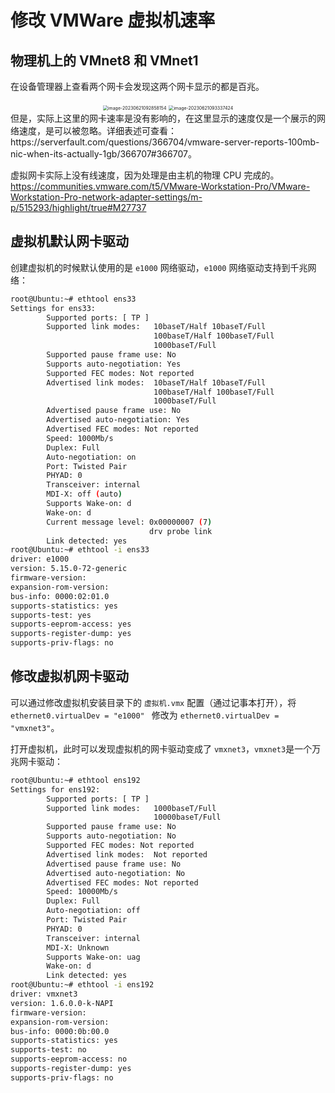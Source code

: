 # 修改 VMWare 虚拟机速率

## 物理机上的 VMnet8 和 VMnet1

在设备管理器上查看两个网卡会发现这两个网卡显示的都是百兆。

<center class="half">
    <img src="https://pic.try-hard.cn/blog/2023/06/21/20230621-092901.png" alt="image-20230621092858154" style="zoom:50%;" />
    <img src="https://pic.try-hard.cn/blog/2023/06/21/20230621-093338.png" alt="image-20230621093337424" style="zoom:50%;" />
</center>
但是，实际上这里的网卡速率是没有影响的，在这里显示的速度仅是一个展示的网络速度，是可以被忽略。详细表述可查看：https://serverfault.com/questions/366704/vmware-server-reports-100mb-nic-when-its-actually-1gb/366707#366707。

虚拟网卡实际上没有线速度，因为处理是由主机的物理 CPU 完成的。https://communities.vmware.com/t5/VMware-Workstation-Pro/VMware-Workstation-Pro-network-adapter-settings/m-p/515293/highlight/true#M27737

## 虚拟机默认网卡驱动

创建虚拟机的时候默认使用的是 `e1000` 网络驱动，`e1000` 网络驱动支持到千兆网络：

```bash
root@Ubuntu:~# ethtool ens33 
Settings for ens33:
        Supported ports: [ TP ]
        Supported link modes:   10baseT/Half 10baseT/Full
                                100baseT/Half 100baseT/Full
                                1000baseT/Full
        Supported pause frame use: No
        Supports auto-negotiation: Yes
        Supported FEC modes: Not reported
        Advertised link modes:  10baseT/Half 10baseT/Full
                                100baseT/Half 100baseT/Full
                                1000baseT/Full
        Advertised pause frame use: No
        Advertised auto-negotiation: Yes
        Advertised FEC modes: Not reported
        Speed: 1000Mb/s
        Duplex: Full
        Auto-negotiation: on
        Port: Twisted Pair
        PHYAD: 0
        Transceiver: internal
        MDI-X: off (auto)
        Supports Wake-on: d
        Wake-on: d
        Current message level: 0x00000007 (7)
                               drv probe link
        Link detected: yes
root@Ubuntu:~# ethtool -i ens33 
driver: e1000
version: 5.15.0-72-generic
firmware-version: 
expansion-rom-version: 
bus-info: 0000:02:01.0
supports-statistics: yes
supports-test: yes
supports-eeprom-access: yes
supports-register-dump: yes
supports-priv-flags: no
```

## 修改虚拟机网卡驱动

可以通过修改虚拟机安装目录下的 `虚拟机.vmx` 配置（通过记事本打开），将 `ethernet0.virtualDev = "e1000" ` 修改为 `ethernet0.virtualDev = "vmxnet3"`。

打开虚拟机，此时可以发现虚拟机的网卡驱动变成了 `vmxnet3`，`vmxnet3`是一个万兆网卡驱动：


```bash
root@Ubuntu:~# ethtool ens192 
Settings for ens192:
        Supported ports: [ TP ]
        Supported link modes:   1000baseT/Full
                                10000baseT/Full
        Supported pause frame use: No
        Supports auto-negotiation: No
        Supported FEC modes: Not reported
        Advertised link modes:  Not reported
        Advertised pause frame use: No
        Advertised auto-negotiation: No
        Advertised FEC modes: Not reported
        Speed: 10000Mb/s
        Duplex: Full
        Auto-negotiation: off
        Port: Twisted Pair
        PHYAD: 0
        Transceiver: internal
        MDI-X: Unknown
        Supports Wake-on: uag
        Wake-on: d
        Link detected: yes
root@Ubuntu:~# ethtool -i ens192 
driver: vmxnet3
version: 1.6.0.0-k-NAPI
firmware-version: 
expansion-rom-version: 
bus-info: 0000:0b:00.0
supports-statistics: yes
supports-test: no
supports-eeprom-access: no
supports-register-dump: yes
supports-priv-flags: no
```


